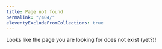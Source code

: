 ```yaml
---
title: Page not found
permalink: "/404/"
eleventyExcludeFromCollections: true
---
```


Looks like the page you are looking for does not exist (yet?)!
